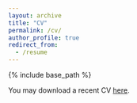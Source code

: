 ```yaml
---
layout: archive
title: "CV"
permalink: /cv/
author_profile: true
redirect_from:
  - /resume
---
```


{% include base_path %}

You may download a recent CV [here](https://www.dropbox.com/s/110q3j0lz1gics6/CV_MASAKI.pdf?dl=0).   
